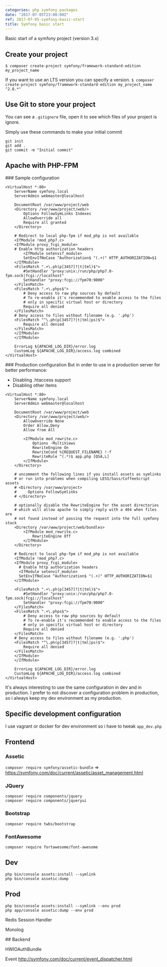 ```yaml
---
categories: php symfony packages
date: "2017-07-05T23:00:00Z"
ref: 2017-07-05-symfony-basic-start
title: Symfony basic start
---
```


Basic start of a symfony project (version 3.x)

## Create your project
`$ composer create-project symfony/framework-standard-edition my_project_name`

If you want to use an LTS version you can specify a version.
`$ composer create-project symfony/framework-standard-edition my_project_name "2.8.*"`

## Use Git to store your project
You can see a `.gitignore` file, open it to see which files of your project is ignore.

Simply use these commands to make your initial commit
```
git init
git add .
git commit -m "Initial commit"
```

## Apache with PHP-FPM

### Sample configuration
```
<VirtualHost *:80>
	ServerName symfony.local
	ServerAdmin webmaster@localhost

	DocumentRoot /var/www/project/web
	<Directory /var/www/project/web/>
		Options FollowSymLinks Indexes
		AllowOverride all
		Require all granted
	</Directory>

	# Redirect to local php-fpm if mod_php is not available
	<IfModule !mod_php7.c>
  	<IfModule proxy_fcgi_module>
	# Enable http authorization headers
      	<IfModule setenvif_module>
		SetEnvIfNoCase ^Authorization$ "(.+)" HTTP_AUTHORIZATION=$1
	</IfModule>
	<FilesMatch ".+\.ph(p[3457]?|t|tml)$">
  		#SetHandler "proxy:unix:/run/php/php7.0-fpm.sock|fcgi://localhost"
  		SetHandler "proxy:fcgi://fpm70:9000"
	</FilesMatch>
	<FilesMatch ".+\.phps$">
		# Deny access to raw php sources by default
		# To re-enable it's recommended to enable access to the files
		# only in specific virtual host or directory
		Require all denied
	</FilesMatch>
	# Deny access to files without filename (e.g. '.php')
	<FilesMatch "^\.ph(p[3457]?|t|tml|ps)$">
  		Require all denied
	</FilesMatch>
  	</IfModule>
	</IfModule>

	ErrorLog ${APACHE_LOG_DIR}/error.log
	CustomLog ${APACHE_LOG_DIR}/access.log combined
</VirtualHost>
```

### Production configuration
But in order to use in a production server for better performance:
 - Disabling .htaccess support
 - Disabling other items

```
<VirtualHost *:80>
	ServerName symfony.local
	ServerAdmin webmaster@localhost

	DocumentRoot /var/www/project/web
	<Directory /var/www/project/web/>
    	AllowOverride None
		Order Allow,Deny
		Allow from All

		<IfModule mod_rewrite.c>
			Options -MultiViews
			RewriteEngine On
			RewriteCond %{REQUEST_FILENAME} !-f
			RewriteRule ^(.*)$ app.php [QSA,L]
		</IfModule>
	</Directory>

	# uncomment the following lines if you install assets as symlinks
	# or run into problems when compiling LESS/Sass/CoffeeScript assets
	# <Directory /var/www/project>
	#     Options FollowSymlinks
	# </Directory>

	# optionally disable the RewriteEngine for the asset directories
	# which will allow apache to simply reply with a 404 when files are
	# not found instead of passing the request into the full symfony stack
	<Directory /var/www/project/web/bundles>
		<IfModule mod_rewrite.c>
			RewriteEngine Off
		</IfModule>
	</Directory>

	# Redirect to local php-fpm if mod_php is not available
	<IfModule !mod_php7.c>
  	<IfModule proxy_fcgi_module>
      # Enable http authorization headers
      <IfModule setenvif_module>
      SetEnvIfNoCase ^Authorization$ "(.+)" HTTP_AUTHORIZATION=$1
    </IfModule>

    <FilesMatch ".+\.ph(p[3457]?|t|tml)$">
  		#SetHandler "proxy:unix:/run/php/php7.0-fpm.sock|fcgi://localhost"
  		SetHandler "proxy:fcgi://fpm70:9000"
    </FilesMatch>
    <FilesMatch ".+\.phps$">
  		# Deny access to raw php sources by default
  		# To re-enable it's recommended to enable access to the files
  		# only in specific virtual host or directory
  		Require all denied
    </FilesMatch>
    # Deny access to files without filename (e.g. '.php')
    <FilesMatch "^\.ph(p[3457]?|t|tml|ps)$">
  		Require all denied
    </FilesMatch>
  	</IfModule>
	</IfModule>

	ErrorLog ${APACHE_LOG_DIR}/error.log
	CustomLog ${APACHE_LOG_DIR}/access.log combined
</VirtualHost>
```

It's always interesting to use the same configuration in dev and in production.
I prefer to not discover a configuration problem in production, so i always
keep my dev environment as my production.

## Specific development configuration

I use vagrant or docker for dev environment so i have to tweak `app_dev.php`




## Frontend

### Assetic
`composer require symfony/assetic-bundle`
=> https://symfony.com/doc/current/assetic/asset_management.html

### JQuery
```
composer require components/jquery
composer require components/jqueryui
```

### Bootstrap
`composer require twbs/bootstrap`

### FontAwesome
`composer require fortawesome/font-awesome`

## Dev
```
php bin/console assets:install --symlink
php bin/console assetic:dump
```

## Prod
```
php bin/console assets:install --symlink --env prod
php app/console assetic:dump --env prod
```

Redis Session Handler

Monolog

## Backend

HWIOAuthBundle

Event
http://symfony.com/doc/current/event_dispatcher.html
